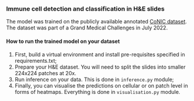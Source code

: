 ### Immune cell detection and classification in H\&E slides

The model was trained on the publicly available annotated [CoNIC dataset](https://conic-challenge.grand-challenge.org/).
The dataset was part of a Grand Medical Challenges in July 2022.

#### How to run the trained model on your dataset

1. First, build a virtual environment and install pre-requisites specified in requirements.txt;
2. Prepare your H\&E dataset. You will need to split the slides into smaller 224x224 patches at 20x.
3. Run inference on your data. This is done in `inference.py` module;
4. Finally, you can visualise the predictions on cellular or on patch level in forms of heatmaps.
Everything is done in `visualisation.py` module.